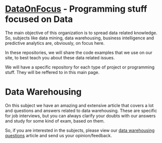 # [DataOnFocus](http://www.dataonfocus.com)  - Programming stuff focused on Data

The main objective of this organization is to spread data related knowledge. So, subjects like data mining, data warehousing, business intelligence and predictive analytics are, obviously, on focus here.

In these repositories, we will share the code examples that we use on our site, to best teach you about these data related issues.

We will have a specific repository for each type of project or programming stuff. They will be reffered to in this main page.

# Data Warehousing

On this subject we have an amazing and extensive article that covers a lot and questions and answers related to data warehousing. These are specific for job interviews, but you can always clarify your doubts with our answers and study for some kind of exam, based on them.

So, if you are interested in the subjects, please view our [data warehousing questions](http://www.dataonfocus.com/data-warehouse-interview-questions-and-answers-pdf/) article and send us your opinion/feedback.
